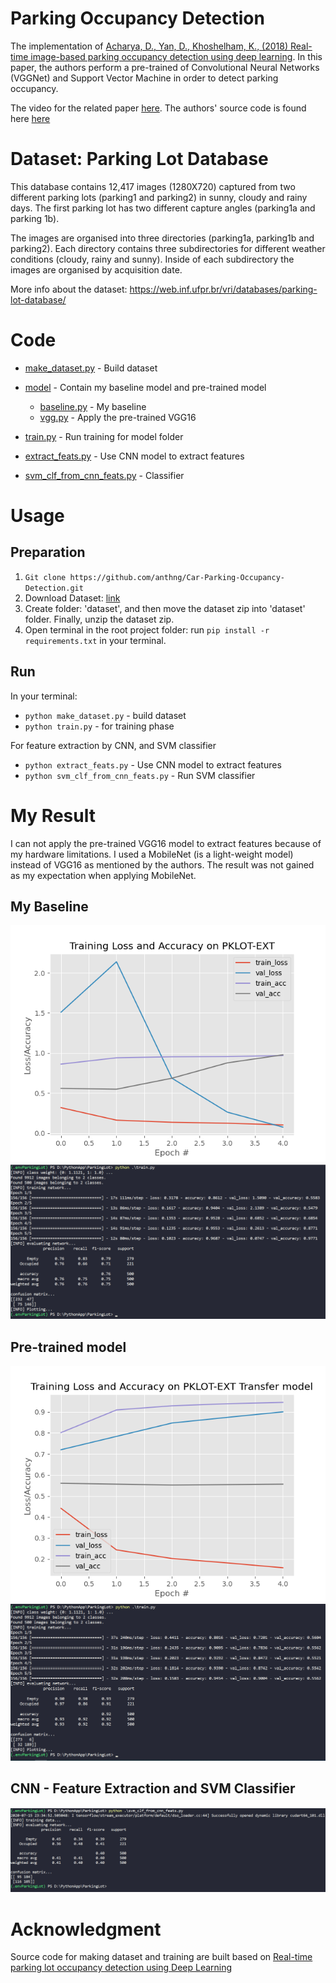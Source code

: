 # Parking Occupancy Detection

The implementation of [Acharya, D., Yan, D., Khoshelham, K., (2018) Real-time image-based parking occupancy detection using deep learning](http://ceur-ws.org/Vol-2087/paper5.pdf). In this paper, the authors perform a pre-trained of Convolutional Neural Networks (VGGNet) and Support Vector Machine in order to detect parking occupancy.

The video for the related paper [here](https://www.youtube.com/watch?v=Ft94ypd4HxE). The authors' source code is found here [here](https://github.com/debaditya-unimelb/real-time-car-parking-occupancy) 

# Dataset: Parking Lot Database

This database contains 12,417 images (1280X720) captured from two different parking lots (parking1 and parking2) in sunny, cloudy and rainy days. The first parking lot has two different capture angles (parking1a and parking 1b).

The images are organised into three directories (parking1a, parking1b and parking2). Each directory contains three subdirectories for different weather conditions (cloudy, rainy and sunny). Inside of each subdirectory the images are organised by acquisition date.

More info about the dataset: https://web.inf.ufpr.br/vri/databases/parking-lot-database/

# Code

* [make_dataset.py](./make_dataset.py) - Build dataset

* [model](./model) - Contain my baseline model and pre-trained model
  * [baseline.py](./model/baseline.py) - My baseline
  * [vgg.py](./model/vgg.py) - Apply the pre-trained VGG16
* [train.py](./train.py) - Run training for model folder
* [extract_feats.py](./extract_feats.py) - Use CNN model to extract features
* [svm_clf_from_cnn_feats.py](./svm_clf_from_cnn_feats.py) - Classifier

# Usage

## Preparation
1. `Git clone https://github.com/anthng/Car-Parking-Occupancy-Detection.git`
2. Download Dataset: [link](https://web.inf.ufpr.br/vri/databases/parking-lot-database/)
3. Create folder: 'dataset', and then move the dataset zip into 'dataset' folder. Finally, unzip the dataset zip.
3. Open terminal in the root project folder: run `pip install -r requirements.txt` in your terminal.

## Run

In your terminal:

- `python make_dataset.py` - build dataset
- `python train.py` - for training phase

For feature extraction by CNN, and SVM classifier

- `python extract_feats.py` - Use CNN model to extract features
- `python svm_clf_from_cnn_feats.py` - Run SVM classifier

# My Result

I can not apply the pre-trained VGG16 model to extract features because of my hardware limitations. I used a MobileNet (is a light-weight model) instead of VGG16 as mentioned by the authors. The result was not gained as my expectation when applying MobileNet. 

## My Baseline

![baseline](/imgs/baseline.png)
![baseline](/imgs/baseline_result.png)

## Pre-trained model

![Pre-trained](/imgs/transfer.png)
![Pre-trained](/imgs/vgg_result.png)

## CNN - Feature Extraction and SVM Classifier

![cnn-feats-svm-clf](/imgs/svm.png)

# Acknowledgment

Source code for making dataset and training are built based on [Real-time parking lot occupancy detection using Deep Learning](https://github.com/gsadhas/real-time-parking-occupancy-detection)
